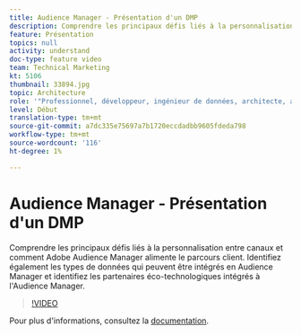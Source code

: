 ```yaml
---
title: Audience Manager - Présentation d'un DMP
description: Comprendre les principaux défis liés à la personnalisation entre canaux et comment Adobe Audience Manager alimente le parcours client. Identifiez également les types de données qui peuvent être intégrés en Audience Manager et identifiez les partenaires éco-technologiques intégrés à l'Audience Manager.
feature: Présentation
topics: null
activity: understand
doc-type: feature video
team: Technical Marketing
kt: 5106
thumbnail: 33894.jpg
topic: Architecture
role: '"Professionnel, développeur, ingénieur de données, architecte, architecte de données, administrateur, responsable"'
level: Début
translation-type: tm+mt
source-git-commit: a7dc335e75697a7b1720eccdadbb9605fdeda798
workflow-type: tm+mt
source-wordcount: '116'
ht-degree: 1%

---
```



# Audience Manager - Présentation d&#39;un DMP

Comprendre les principaux défis liés à la personnalisation entre canaux et comment Adobe Audience Manager alimente le parcours client. Identifiez également les types de données qui peuvent être intégrés en Audience Manager et identifiez les partenaires éco-technologiques intégrés à l&#39;Audience Manager.

>[!VIDEO](https://video.tv.adobe.com/v/33894/?quality=12)

Pour plus d&#39;informations, consultez la [documentation](https://docs.adobe.com/content/help/en/audience-manager/user-guide/overview/aam-overview.html).
